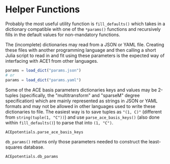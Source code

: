 # Helper Functions

Probably the most useful utility function is `fill_defaults()` which takes in a dictionary compatible with one of the `*params()` functions and recursively fills in the default values for non-mandatory functions. 

The (incomplete) dictionaries may read from a JSON or YAML file. Creating these files with another programming language and then calling a short Julia script to read in and fit using these parameters is the expected way of interfacing with ACE1 from other languages. 

```julia
params = load_dict("params.json")
# or 
params = load_dict("params.yaml")
```


Some of the ACE basis parameters dictionaries keys and values may be 2-tuples (specifically, the "multitransform" and "sparseM" degree specification) which are mainly represented as strings in JSON or YAML formats and may not be allowed in other languages used to write these dictionaries to file. The easiest way is to save tuples as ```"(1, C)"``` (different from ```string(tuple(1, "C"))```) and use `parse_ace_basis_keys()` (also done within `fill_defaults()`) to parse that into ```(1, "C")```. 

```@docs
ACEpotentials.parse_ace_basis_keys
```

`db_params()` returns only those parameters needed to construct the least-squares database. 

```@docs
ACEpotentials.db_params
```
